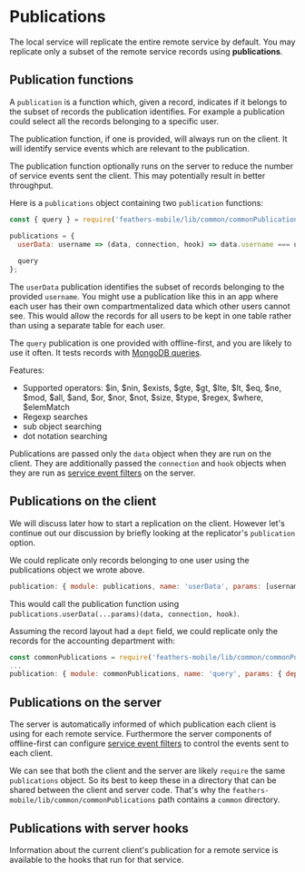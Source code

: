 # Publications

The local service will replicate the entire remote service by default.
You may replicate only a subset of the remote service records using **publications**.

## Publication functions

A `publication` is a function which, given a record,
indicates if it belongs to the subset of records the publication identifies.
For example a publication could select all the records belonging to a specific user.

The publication function, if one is provided, will always run on the client.
It will identify service events which are relevant to the publication.

The publication function optionally runs on the server
to reduce the number of service events sent the client.
This may potentially result in better throughput.

Here is a `publications` object containing two `publication` functions:
```javascript
const { query } = require('feathers-mobile/lib/common/commonPublications');

publications = {
  userData: username => (data, connection, hook) => data.username === username,
  
  query
};
```

The `userData` publication identifies the subset of records belonging to the provided `username`.
You might use a publication like this in an app where each user has their own compartmentalized data
which other users cannot see.
This would allow the records for all users to be kept in one table
rather than using a separate table for each user.

The `query` publication is one provided with offline-first,
and you are likely to use it often.
It tests records with [MongoDB queries](http://docs.mongodb.org/manual/reference/operator/query/).

Features:
* Supported operators: $in, $nin, $exists, $gte, $gt, $lte, $lt, $eq, $ne, $mod, $all, $and, $or,
$nor, $not, $size, $type, $regex, $where, $elemMatch
* Regexp searches
* sub object searching
* dot notation searching

Publications are passed only the `data` object when they are run on the client.
They are additionally passed the `connection` and `hook` objects when they are run as
[service event filters](https://docs.feathersjs.com/api/events.html#event-filtering)
on the server.

## Publications on the client

We will discuss later how to start a replication on the client.
However let's continue out our discussion by briefly looking
at the replicator's `publication` option.

We could replicate only records belonging to one user using the publications object
we wrote above.
```javascript
publication: { module: publications, name: 'userData', params: [username], ifServer: true, checkBefore: false }
```

This would call the publication function using
`publications.userData(...params)(data, connection, hook)`.

Assuming the record layout had a `dept` field,
we could replicate only the records for the accounting department with:
```javascript
const commonPublications = require('feathers-mobile/lib/common/commonPublications');
...
publication: { module: commonPublications, name: 'query', params: { dept: 'acct' } }
```

## Publications on the server

The server is automatically informed of
which publication each client is using for each remote service.
Furthermore the server components of offline-first can configure
[service event filters](https://docs.feathersjs.com/api/events.html#event-filtering)
to control the events sent to each client.

We can see that both the client and the server are likely `require` the same `publications` object.
So its best to keep these in a directory that can be shared between the client and server code.
That's why the `feathers-mobile/lib/common/commonPublications` path contains a `common` directory.

## Publications with server hooks

Information about the current client's publication for a remote service is available
to the hooks that run for that service.
